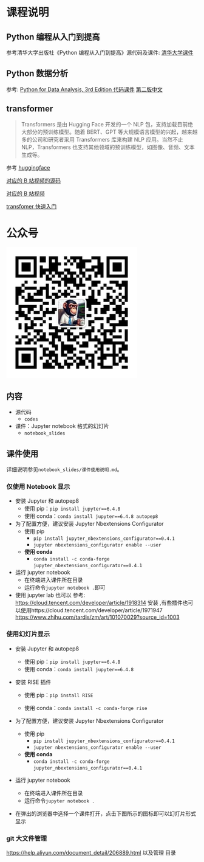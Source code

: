 # 课程说明

## Python 编程从入门到提高

参考清华大学出版社《Python 编程从入门到提高》源代码及课件:
[清华大学课件](https://github.com/hitlic/python_book)

## Python 数据分析

参考:
[Python for Data Analysis, 3rd Edition 代码课件](https://github.com/wesm/pydata-book)
[第二版中文](https://seancheney.gitbook.io/python-for-data-analysis-2nd)

## transformer

> Transformers 是由 Hugging Face 开发的一个 NLP 包，支持加载目前绝大部分的预训练模型。随着 BERT、GPT 等大规模语言模型的兴起，越来越多的公司和研究者采用 Transformers 库来构建 NLP 应用。当然不止 NLP，Transformers 也支持其他领域的预训练模型，如图像、音频、文本生成等。

参考
[huggingface](https://huggingface.co/docs/transformers/v4.38.2/zh/pipeline_tutorial)

[对应的 B 站视频的源码](https://github.com/zyds/transformers-code/)

[对应的 B 站视频](https://www.bilibili.com/video/BV1ta4y1g7bq/?spm_id_from=333.788&vd_source=3d47766182d08faadaa31d1333050507)

[transfomer 快速入门](https://transformers.run/)

# 公众号

![程序猿小三](imgs/getqrcode.png)

## 内容

- 源代码
  - `codes`
- 课件：Jupyter notebook 格式的幻灯片
  - `notebook_slides`

## 课件使用

详细说明参见`notebook_slides/课件使用说明.md`。

### 仅使用 Notebook 显示

- 安装 Jupyter 和 autopep8
  - 使用 pip：`pip install jupyter==6.4.8`
  - 使用 conda：`conda install jupyter==6.4.8 autopep8`
- 为了配置方便，建议安装 Jupyter Nbextensions Configurator
  - 使用 pip
    - `pip install jupyter_nbextensions_configurator==0.4.1`
    - `jupyter nbextensions_configurator enable --user`
  - **使用 conda**
    - `conda install -c conda-forge jupyter_nbextensions_configurator==0.4.1`
- 运行 jupyter notebook
  - 在终端进入课件所在目录
  - 运行命令`jupyter notebook .`即可
- 使用 jupyter lab 也可以
  参考: https://cloud.tencent.com/developer/article/1918314 安装 ,有些插件也可以使用https://cloud.tencent.com/developer/article/1971947
  https://www.zhihu.com/tardis/zm/art/101070029?source_id=1003

### 使用幻灯片显示

- 安装 Jupyter 和 autopep8

  - 使用 pip：`pip install jupyter==6.4.8`
  - 使用 conda：`conda install jupyter==6.4.8`

- 安装 RISE 插件

  - 使用 pip：`pip install RISE`

  - 使用 conda：`conda install -c conda-forge rise`

- 为了配置方便，建议安装 Jupyter Nbextensions Configurator

  - 使用 pip
    - `pip install jupyter_nbextensions_configurator==0.4.1`
    - `jupyter nbextensions_configurator enable --user`
  - **使用 conda**
    - `conda install -c conda-forge jupyter_nbextensions_configurator==0.4.1`

- 运行 jupyter notebook

  - 在终端进入课件所在目录
  - 运行命令`jupyter notebook .`

- 在弹出的浏览器中选择一个课件打开，点击下图所示的图标即可以幻灯片形式显示

### git 大文件管理

https://help.aliyun.com/document_detail/206889.html
以及管理 目录
